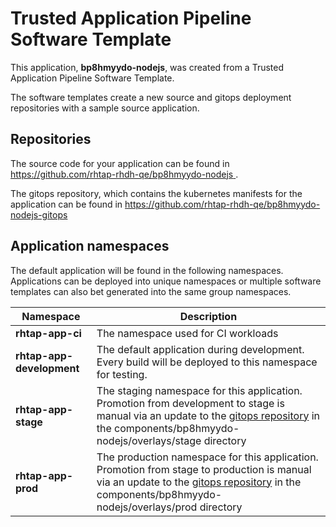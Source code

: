 # Trusted Application Pipeline Software Template

This application, **bp8hmyydo-nodejs**, was created from a Trusted Application Pipeline Software Template.

The software templates create a new source and gitops deployment repositories with a sample source application. 

## Repositories

The source code for your application can be found in [https://github.com/rhtap-rhdh-qe/bp8hmyydo-nodejs ](https://github.com/rhtap-rhdh-qe/bp8hmyydo-nodejs ).
 
The gitops repository, which contains the kubernetes manifests for the application can be found in 
[https://github.com/rhtap-rhdh-qe/bp8hmyydo-nodejs-gitops ](https://github.com/rhtap-rhdh-qe/bp8hmyydo-nodejs-gitops ) 

## Application namespaces 

The default application will be found in the following namespaces. Applications can be deployed into unique namespaces or multiple software templates can also bet generated into the same group namespaces.  

|  Namespace   |  Description   |  
| -------- | -------- |
| **rhtap-app-ci** | The namespace used for CI workloads |
| **rhtap-app-development** | The default application during development. Every build will be deployed to this namespace for testing. |
| **rhtap-app-stage** | The staging namespace for this application. Promotion from development to stage is manual via an update to the [gitops repository](https://github.com/rhtap-rhdh-qe/bp8hmyydo-nodejs-gitops ) in the components/bp8hmyydo-nodejs/overlays/stage directory |
| **rhtap-app-prod** | The production namespace for this application. Promotion from stage to production is manual via an update to the [gitops repository](https://github.com/rhtap-rhdh-qe/bp8hmyydo-nodejs-gitops ) in the components/bp8hmyydo-nodejs/overlays/prod directory |